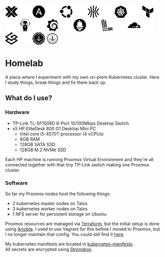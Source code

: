 <p align="left">
  <img width="40" height="40" src="docs/images/proxmox_dark.svg#gh-light-mode-only" title="Proxmox"/>
  <img width="40" height="40" src="docs/images/proxmox_light.svg#gh-dark-mode-only" title="Proxmox"/>
  <img width="40" height="40" src="docs/images/ansible_dark.svg#gh-light-mode-only" title="Ansible"/>
  <img width="40" height="40" src="docs/images/ansible_light.svg#gh-dark-mode-only" title="Ansible"/>
  <img width="40" height="40" src="docs/images/ubuntu_dark.svg#gh-light-mode-only" title="Ubuntu"/>
  <img width="40" height="40" src="docs/images/ubuntu_light.svg#gh-dark-mode-only" title="Ubuntu"/>
  <img width="40" height="40" src="docs/images/talos_dark.svg#gh-light-mode-only" title="Talos"/>
  <img width="40" height="40" src="docs/images/talos_light.svg#gh-dark-mode-only" title="Talos"/>
  <img width="40" height="40" src="docs/images/kubernetes_dark.svg#gh-light-mode-only" title="Kubernetes"/>
  <img width="40" height="40" src="docs/images/kubernetes_light.svg#gh-dark-mode-only" title="Kubernetes"/>
  <img width="40" height="40" src="docs/images/terraform_dark.svg#gh-light-mode-only" title="Terraform"/>
  <img width="40" height="40" src="docs/images/terraform_light.svg#gh-dark-mode-only" title="Terraform"/>
  <img width="40" height="40" src="docs/images/argo_dark.svg#gh-light-mode-only" title="ArgoCD"/>
  <img width="40" height="40" src="docs/images/argo_light.svg#gh-dark-mode-only" title="ArgoCD"/>
  <img width="40" height="40" src="docs/images/grafana_dark.svg#gh-light-mode-only" title="Grafana"/>
  <img width="40" height="40" src="docs/images/grafana_light.svg#gh-dark-mode-only" title="Grafana"/>
  <img width="40" height="40" src="docs/images/prometheus_dark.svg#gh-light-mode-only" title="Prometheus"/>
  <img width="40" height="40" src="docs/images/prometheus_light.svg#gh-dark-mode-only" title="Prometheus"/>
  <img width="40" height="40" src="docs/images/loki_dark.svg#gh-light-mode-only" title="Loki"/>
  <img width="40" height="40" src="docs/images/loki_light.svg#gh-dark-mode-only" title="Loki"/>
  <img width="40" height="40" src="docs/images/cloudflare_dark.svg#gh-light-mode-only" title="Cloudflare"/>
  <img width="40" height="40" src="docs/images/cloudflare_light.svg#gh-dark-mode-only" title="Cloudflare"/>
  <img width="40" height="40" src="docs/images/traefik_dark.svg#gh-light-mode-only" title="Traefik"/>
  <img width="40" height="40" src="docs/images/traefik_light.svg#gh-dark-mode-only" title="Traefik"/>
  <img width="40" height="40" src="docs/images/certmanager_dark.svg#gh-light-mode-only" title="Cert Manager"/>
  <img width="40" height="40" src="docs/images/certmanager_light.svg#gh-dark-mode-only" title="Cert Manager"/>
</p>

# Homelab

A place where I experiment with my own on-prem Kubernetes cluster. Here I study
things, break things and fix them back up.

## What do I use?
### Hardware
- TP-Link TL-SF1008D 8-Port 10/100Mbps Desktop Switch
- x5 HP EliteDesk 800 G1 Desktop Mini PC
  - Intel core i5-4570T processor (4 vCPUs)
  - 8GB RAM
  - 128GB SATA SSD
  - 128GB M.2 NVMe SSD

Each HP machine is running Proxmox Virtual Environment and they're all connected
together with that tiny TP-Link switch making one Proxmox cluster.

### Software
So far my Proxmox nodes host the following things:
- 2 kubernetes master nodes on Talos
- 3 kubernetes worker nodes on Talos
- 1 NFS server for persistent storage on Ubuntu

Proxmox resources are managed via [Terraform](https://github.com/DTLP/homelab/tree/main/terraform),
but the initial setup is done using [Ansible](https://github.com/DTLP/homelab/tree/main/ansible). I used to use Vagrant for this before I moved to Proxmox, but I no
longer maintain that config. You could still find it [here](https://github.com/DTLP/homelab/tree/main/archive/vagrant).

My kubernetes manifests are located in [kubernetes-manifests](https://github.com/DTLP/homelab/tree/main/kubernetes-manifests).  
All secrets are encrypted using [Strongbox](https://github.com/uw-labs/strongbox).
